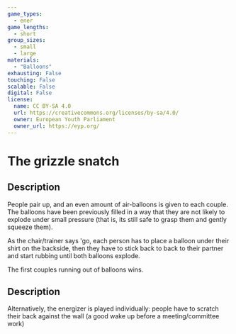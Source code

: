 ```yaml
---
game_types:
  - ener
game_lengths:
  - short
group_sizes:
  - small
  - large
materials:
  - "Balloons"
exhausting: False
touching: False
scalable: False
digital: False
license:
  name: CC BY-SA 4.0
  url: https://creativecommons.org/licenses/by-sa/4.0/
  owner: European Youth Parliament
  owner_url: https://eyp.org/
---
```

# The grizzle snatch

## Description
People pair up, and an even amount of air-balloons is given to each couple. The balloons have been previously filled in a way that they are not likely to explode under small pressure (that is, its still safe to grasp them and gently squeeze them).
 
As the chair/trainer says 'go, each person has to place a balloon under their shirt on the backside, then they have to stick back to back to their partner and start rubbing until both balloons explode. 

The first couples running out of balloons wins.

## Description
Alternatively, the energizer is played individually: people have to scratch their back against the wall (a good wake up before a meeting/committee work)
